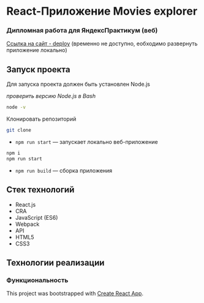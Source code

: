 # React-Приложение Movies explorer

### Дипломная работа для ЯндексПрактикум (веб)

[Ссылка на сайт - deploy](http://api.filmski.nomoredomains.work/) (временно не доступно, еобходимо развернуть приложение локально)

## Запуск проекта

Для запуска проекта должен быть установлен Node.js

_проверить версию Node.js в Bash_

```bash
node -v
```

Клонировать репозиторий

```bash
git clone
```

- `npm run start` — запускает локально веб-приложение

```bash
npm i
npm run start
```

- `npm run build` — сборка приложения

## Стек технологий

- React.js
- CRA
- JavaScript (ES6)
- Webpack
- API
- HTML5
- CSS3

## Технологии реализации

### Функциональность

This project was bootstrapped with [Create React App](https://github.com/facebook/create-react-app).
